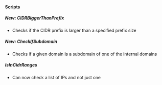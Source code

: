 
#### Scripts
##### New: CIDRBiggerThanPrefix
- Checks if the CIDR prefix is larger than a specified prefix size
##### New: CheckIfSubdomain
- Checks if a given domain is a subdomain of one of the internal domains
##### IsInCidrRanges
- Can now check a list of IPs and not just one
